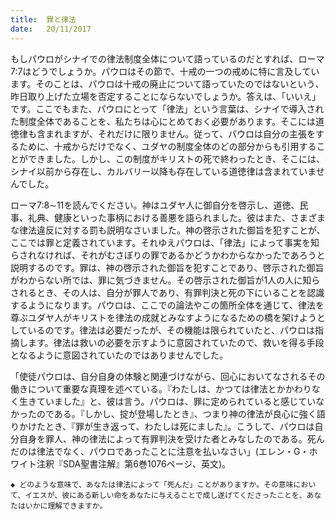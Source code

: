 ```yaml
---
title:  罪と律法
date:   20/11/2017
---
```


もしパウロがシナイでの律法制度全体について語っているのだとすれば、ローマ7:7はどうでしょうか。パウロはその節で、十戒の一つの戒めに特に言及しています。そのことは、パウロは十戒の廃止について語っていたのではないという、昨日取り上げた立場を否定することにならないでしょうか。答えは、「いいえ」です。ここでもまた、パウロにとって「律法」という言葉は、シナイで導入された制度全体であることを、私たちは心にとめておく必要があります。そこには道徳律も含まれますが、それだけに限りません。従って、パウロは自分の主張をするために、十戒からだけでなく、ユダヤの制度全体のどの部分からも引用することができました。しかし、この制度がキリストの死で終わったとき、そこには、シナイ以前から存在し、カルバリー以降も存在している道徳律は含まれていませんでした。

ローマ7:8∼11を読んでください。神はユダヤ人に御自分を啓示し、道徳、民事、礼典、健康といった事柄における善悪を語られました。彼はまた、さまざまな律法違反に対する罰も説明なさいました。神の啓示された御旨を犯すことが、ここでは罪と定義されています。それゆえパウロは、「律法」によって事実を知らされなければ、それがむさぼりの罪であるかどうかわからなかったであろうと説明するのです。罪は、神の啓示された御旨を犯すことであり、啓示された御旨がわからない所では、罪に気づきません。その啓示された御旨が1人の人に知らされるとき、その人は、自分が罪人であり、有罪判決と死の下にいることを認識するようになります。パウロは、ここでの論法やこの箇所全体を通じて、律法を尊ぶユダヤ人がキリストを律法の成就とみなすようになるための橋を架けようとしているのです。律法は必要だったが、その機能は限られていたと、パウロは指摘します。律法は救いの必要を示すように意図されていたので、救いを得る手段となるように意図されていたのではありませんでした。

「使徒パウロは、自分自身の体験と関連づけながら、回心においてなされるその働きについて重要な真理を述べている。『わたしは、かつては律法とかかわりなく生きていました』と、彼は言う。パウロは、罪に定められていると感じていなかったのである。『しかし、掟が登場したとき』、つまり神の律法が良心に強く語りかけたとき、『罪が生き返って、わたしは死にました』。こうして、パウロは自分自身を罪人、神の律法によって有罪判決を受けた者とみなしたのである。死んだのは律法でなく、パウロであったことに注意を払いなさい」(エレン・G・ホワイト注釈『SDA聖書注解』第6巻1076ページ、英文)。

`◆ どのような意味で、あなたは律法によって「死んだ」ことがありますか。その意味において、イエスが、彼にある新しい命をあなたに与えることで成し遂げてくださったことを、あなたはいかに理解できますか。`
